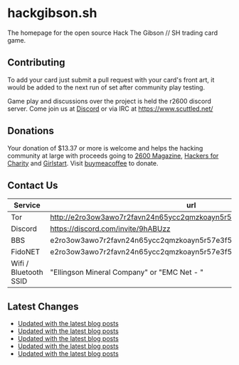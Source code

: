 # hackgibson.sh
The homepage for the open source Hack The Gibson // SH trading card game.


## Contributing

To add your card just submit a pull request with your card's front art, it would be added to the next run of set after community play testing.

Game play and discussions over the project is held the r2600 discord server. Come join us at [Discord](https://discord.com/invite/9hABUzz) or via IRC at https://www.scuttled.net/


## Donations

Your donation of $13.37 or more is welcome and helps the hacking community at large with proceeds going to [2600 Magazine](https://2600.com/), [Hackers for Charity](https://hackersforcharity.org) and [Girlstart](https://girlstart.org).  Visit [buymeacoffee](https://www.buymeacoffee.com/hackgibson.sh) to donate.


## Contact Us

Service | url
-|-
Tor | http://e2ro3ow3awo7r2favn24n65ycc2qmzkoayn5r57e3f56nvjwdcgg32ad.onion
Discord | https://discord.com/invite/9hABUzz
BBS | e2ro3ow3awo7r2favn24n65ycc2qmzkoayn5r57e3f56nvjwdcgg32ad.onion:23
FidoNET | e2ro3ow3awo7r2favn24n65ycc2qmzkoayn5r57e3f56nvjwdcgg32ad.onion:24554
Wifi / Bluetooth SSID | "Ellingson Mineral Company" or "EMC Net - <fidonet address>"

## Latest Changes
<!-- BLOG-POST-LIST:START -->
- [Updated with the latest blog posts](https://github.com/DFW2600/hackgibson.sh/commit/37a8e180b8543f09620219e2b6542f77eb43cc3b)
- [Updated with the latest blog posts](https://github.com/DFW2600/hackgibson.sh/commit/4bf72889b957a7b491dffa18e8a14403953d75fd)
- [Updated with the latest blog posts](https://github.com/DFW2600/hackgibson.sh/commit/f1fe0ad704f85cb80afc5a9c61c72d78d00198f3)
- [Updated with the latest blog posts](https://github.com/DFW2600/hackgibson.sh/commit/9c3848e2b3e46392b53494e7c6c7cd63e0a7c36a)
- [Updated with the latest blog posts](https://github.com/DFW2600/hackgibson.sh/commit/097812dca811a1add703a5d69667bef68004b568)
<!-- BLOG-POST-LIST:END -->
